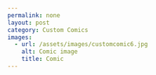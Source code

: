 ```yaml
---
permalink: none
layout: post
category: Custom Comics
images:   
  - url: /assets/images/customcomic6.jpg
    alt: Comic image
    title: Comic
---
```

